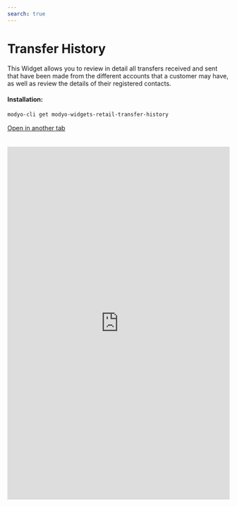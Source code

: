 ```yaml
---
search: true
---
```


# Transfer History

This Widget allows you to review in detail all transfers received and sent that have been made from the different accounts that a customer may have, as well as review the details of their registered contacts.

#### Installation:

```bash
modyo-cli get modyo-widgets-retail-transfer-history
```

[Open in another tab](https://widgets-es.modyo.com/personas/historial-de-transferencias)

 <iframe id="widgetFrame" src="https://widgets-es.modyo.com/personas/historial-de-transferencias" width="100%"  frameBorder="0" style="min-height:800px;overflow:auto;margin-top:20px;"/> 

| Functionality                    | Description                                                                                                                                                                                       |
|----------------------------------|---------------------------------------------------------------------------------------------------------------------------------------------------------------------------------------------------|
| Transfer History      | Displays the details of transfers received and sent from the customer's account. Include the transfer amount, available balance, and contact name, as applicable. |
| Transfers to Third Parties        | Defines that the Widget only displays information related to transfers to third parties made by the user.                                                                                 |
| Transfers Between my accounts | Defines that the Widget only displays information related to transfers made between user accounts.                                                                             |
| Contacts                        | It allows you to review and edit the information of the contacts already entered into the user's account. Displays information such as name, bank, account type, and account number.                       |
| Add contact                 | Add new target accounts to the Contact section. Includes name, bank, account type, account number, RUT, and email address of the recipient.                           |

<script>

  export default {
    mounted() {

      function setIframeHeightCO(id, ht) {
          var ifrm = document.getElementById(id);
          if(ifrm) {
            ifrm.style.height = ht + 4 + "px";
          }
      }
      // iframed document sends its height using postMessage
      function handleDocHeightMsg(e) {
          // check origin
          if ( e.origin === 'https://widgets-es.modyo.com' ) {
              // parse data
              var data = JSON.parse( e.data );

              console.log('data:', data)
              // check data object
              if ( data['docHeight'] ) {
                  setIframeHeightCO( 'widgetFrame', data['docHeight'] );
              } else {
                  setIframeHeightCO( 'widgetFrame', 700 );
              }
          }
      }

      // assign message handler
      if ( window.addEventListener ) {
          window.addEventListener('message', handleDocHeightMsg, false);
      }
    }
  }

</script>
